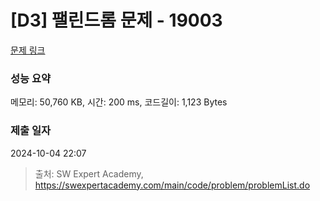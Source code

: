 # [D3] 팰린드롬 문제 - 19003 

[문제 링크](https://swexpertacademy.com/main/code/problem/problemDetail.do?contestProbId=AYtrCJQaDb4DFAR-) 

### 성능 요약

메모리: 50,760 KB, 시간: 200 ms, 코드길이: 1,123 Bytes

### 제출 일자

2024-10-04 22:07



> 출처: SW Expert Academy, https://swexpertacademy.com/main/code/problem/problemList.do